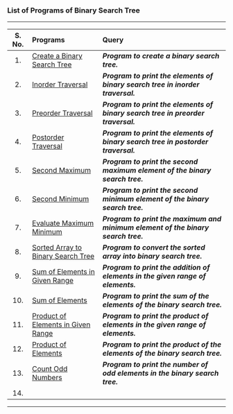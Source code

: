 ### List of Programs of Binary Search Tree

---
|  S. No.  |  Programs  |  Query  |
|  :--:  |  :--  |  :--  |
|  1.  |  [Create a Binary Search Tree](/Data%20Structure/Binary%20Search%20Tree/Programs/List/CreateBinarySearchTree.py)  |  ***Program to create a binary search tree.***  |
|  2.  |  [Inorder Traversal](/Data%20Structure/Binary%20Search%20Tree/Programs/List/InorderTraversal.py)  |  ***Program to print the elements of binary search tree in inorder traversal.***  |
|  3.  |  [Preorder Traversal](/Data%20Structure/Binary%20Search%20Tree/Programs/List/PreorderTraversal.py)  |  ***Program to print the elements of binary search tree in preorder traversal.***  |
|  4.  |  [Postorder Traversal](/Data%20Structure/Binary%20Search%20Tree/Programs/List/PostorderTraversal.py)  |  ***Program to print the elements of binary search tree in postorder traversal.***  |
|  5.  |  [Second Maximum](/Data%20Structure/Binary%20Search%20Tree/Programs/List/SecondMaximumElement.py)  |  ***Program to print the second maximum element of the binary search tree.***  |
|  6.  |  [Second Minimum](/Data%20Structure/Binary%20Search%20Tree/Programs/List/SecondMinimumElement.py)  |  ***Program to print the second minimum element of the binary search tree.***  |
|  7.  |  [Evaluate Maximum Minimum](/Data%20Structure/Binary%20Search%20Tree/Programs/List/EvaluateMaxMin.py)  |  ***Program to print the maximum and minimum element of the binary search tree.***  |
|  8.  |  [Sorted Array to Binary Search Tree](/Data%20Structure/Binary%20Search%20Tree/Programs/List/SortedArrayToBST.py)  |  ***Program to convert the sorted array into binary search tree.***  |
|  9.  |  [Sum of Elements in Given Range](/Data%20Structure/Binary%20Search%20Tree/Programs/List/AdditionInRange.py)  |  ***Program to print the addition of elements in the given range of elements.***  |
|  10.  |  [Sum of Elements](/Data%20Structure/Binary%20Search%20Tree/Programs/List/SumOfElements.py)  |  ***Program to print the sum of the elements of the binary search tree.***  |
|  11.  |  [Product of Elements in Given Range](/Data%20Structure/Binary%20Search%20Tree/Programs/List/ProductInRange.py)  |  ***Program to print the product of elements in the given range of elements.***  |
|  12.  |  [Product of Elements](/Data%20Structure/Binary%20Search%20Tree/Programs/List/ProductOfElements.py)  |  ***Program to print the product of the elements of the binary search tree.***  |
|  13.  |  [Count Odd Numbers](/Data%20Structure/Binary%20Search%20Tree/Programs/List/CountOddNumbers.py)  |  ***Program to print the number of odd elements in the binary search tree.***  |
|  14.  |  []()  |  |
---

